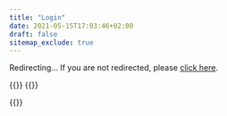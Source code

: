 ```yaml
---
title: "Login"
date: 2021-05-15T17:03:46+02:00
draft: false
sitemap_exclude: true
---
```


Redirecting...
If you are not redirected, please <a href="https://app.pricewell.io/login">click here</a>.

{{<rawhtml>}}
{{<rawhtml>}}
<script>window.location.href='https://app.pricewell.io/login'</script>
{{</rawhtml>}}
